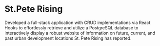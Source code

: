 # St.Pete Rising 


Developed a full-stack application with CRUD implementations via React Hooks to effortlessly retrieve and utilize a PostgreSQL database to interactively display a robust website of information on future, current, and past urban development locations St. Pete Rising has reported.
